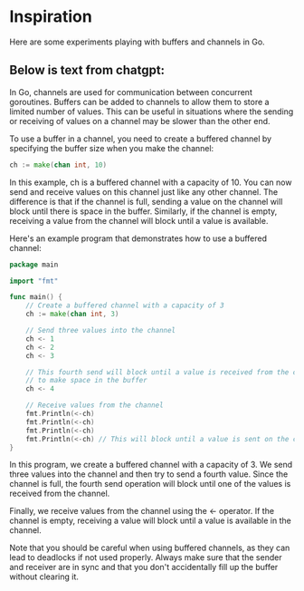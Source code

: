 # Inspiration

Here are some experiments playing with buffers and channels in Go.

## Below is text from chatgpt:

In Go, channels are used for communication between concurrent goroutines. Buffers can be added to channels to allow them to store a limited number of values. This can be useful in situations where the sending or receiving of values on a channel may be slower than the other end.

To use a buffer in a channel, you need to create a buffered channel by specifying the buffer size when you make the channel:

```go
ch := make(chan int, 10)
```

In this example, ch is a buffered channel with a capacity of 10. You can now send and receive values on this channel just like any other channel. The difference is that if the channel is full, sending a value on the channel will block until there is space in the buffer. Similarly, if the channel is empty, receiving a value from the channel will block until a value is available.

Here's an example program that demonstrates how to use a buffered channel:

```go
package main

import "fmt"

func main() {
    // Create a buffered channel with a capacity of 3
    ch := make(chan int, 3)

    // Send three values into the channel
    ch <- 1
    ch <- 2
    ch <- 3

    // This fourth send will block until a value is received from the channel
    // to make space in the buffer
    ch <- 4

    // Receive values from the channel
    fmt.Println(<-ch)
    fmt.Println(<-ch)
    fmt.Println(<-ch)
    fmt.Println(<-ch) // This will block until a value is sent on the channel
}
```

In this program, we create a buffered channel with a capacity of 3. We send three values into the channel and then try to send a fourth value. Since the channel is full, the fourth send operation will block until one of the values is received from the channel.

Finally, we receive values from the channel using the <- operator. If the channel is empty, receiving a value will block until a value is available in the channel.

Note that you should be careful when using buffered channels, as they can lead to deadlocks if not used properly. Always make sure that the sender and receiver are in sync and that you don't accidentally fill up the buffer without clearing it.
